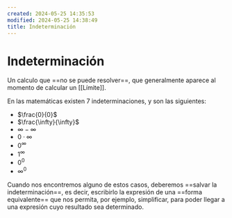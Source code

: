 ```yaml
---
created: 2024-05-25 14:35:53
modified: 2024-05-25 14:38:49
title: Indeterminación
---
```


# Indeterminación

Un calculo que ==no se puede resolver==, que generalmente aparece al momento de calcular un [[Límite]].

En las matemáticas existen 7 indeterminaciones, y son las siguientes:

- $\frac{0}{0}$
- $\frac{\infty}{\infty}$
- $\infty - \infty$
- $0 \cdot \infty$
- $0^\infty$
- $1^\infty$
- $0^0$
- $\infty^0$

Cuando nos encontremos alguno de estos casos, deberemos ==salvar la indeterminación==, es decir, escribirlo la expresión de una ==forma equivalente== que nos permita, por ejemplo, simplificar, para poder llegar a una expresión cuyo resultado sea determinado.
